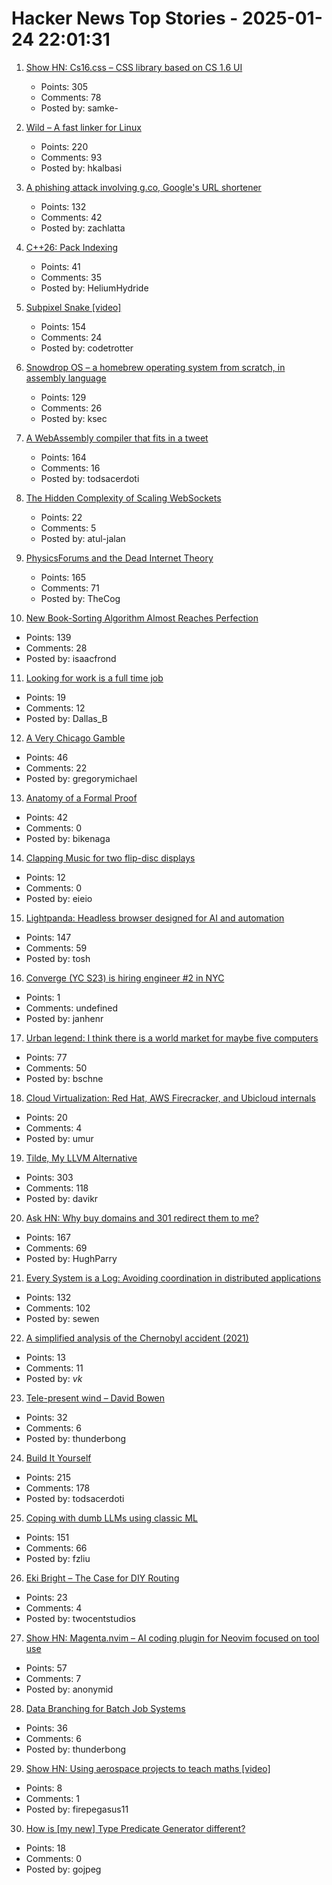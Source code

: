 # Hacker News Top Stories - 2025-01-24 22:01:31

1. [Show HN: Cs16.css – CSS library based on CS 1.6 UI](https://cs16.samke.me)
   - Points: 305
   - Comments: 78
   - Posted by: samke-

2. [Wild – A fast linker for Linux](https://github.com/davidlattimore/wild)
   - Points: 220
   - Comments: 93
   - Posted by: hkalbasi

3. [A phishing attack involving g.co, Google's URL shortener](https://gist.github.com/zachlatta/f86317493654b550c689dc6509973aa4)
   - Points: 132
   - Comments: 42
   - Posted by: zachlatta

4. [C++26: Pack Indexing](https://www.sandordargo.com/blog/2025/01/22/cpp26-pack-indexing)
   - Points: 41
   - Comments: 35
   - Posted by: HeliumHydride

5. [Subpixel Snake [video]](https://www.youtube.com/watch?v=iDwganLjpW0)
   - Points: 154
   - Comments: 24
   - Posted by: codetrotter

6. [Snowdrop OS – a homebrew operating system from scratch, in assembly language](http://sebastianmihai.com/snowdrop/)
   - Points: 129
   - Comments: 26
   - Posted by: ksec

7. [A WebAssembly compiler that fits in a tweet](https://wasmgroundup.com/blog/wasm-compiler-in-a-tweet/)
   - Points: 164
   - Comments: 16
   - Posted by: todsacerdoti

8. [The Hidden Complexity of Scaling WebSockets](https://composehq.com/blog/scaling-websockets-1-23-25)
   - Points: 22
   - Comments: 5
   - Posted by: atul-jalan

9. [PhysicsForums and the Dead Internet Theory](https://hallofdreams.org/posts/physicsforums/)
   - Points: 165
   - Comments: 71
   - Posted by: TheCog

10. [New Book-Sorting Algorithm Almost Reaches Perfection](https://www.quantamagazine.org/new-book-sorting-algorithm-almost-reaches-perfection-20250124/)
   - Points: 139
   - Comments: 28
   - Posted by: isaacfrond

11. [Looking for work is a full time job](https://www.resumevue.com/board)
   - Points: 19
   - Comments: 12
   - Posted by: Dallas_B

12. [A Very Chicago Gamble](https://www.bitsaboutmoney.com/archive/chicago-casino-investment-offering/)
   - Points: 46
   - Comments: 22
   - Posted by: gregorymichael

13. [Anatomy of a Formal Proof](https://www.ams.org/journals/notices/202502/noti3114/noti3114.html)
   - Points: 42
   - Comments: 0
   - Posted by: bikenaga

14. [Clapping Music for two flip-disc displays](https://hannahilea.com/blog/clapping-music-for-flip-disc-displays/)
   - Points: 12
   - Comments: 0
   - Posted by: eieio

15. [Lightpanda: Headless browser designed for AI and automation](https://github.com/lightpanda-io/browser)
   - Points: 147
   - Comments: 59
   - Posted by: tosh

16. [Converge (YC S23) is hiring engineer #2 in NYC](https://jobs.gem.com/converge/am9icG9zdDreA6I3WJ4ZJ1Yx_WHS5zKP)
   - Points: 1
   - Comments: undefined
   - Posted by: janhenr

17. [Urban legend: I think there is a world market for maybe five computers](https://geekhistory.com/content/urban-legend-i-think-there-world-market-maybe-five-computers)
   - Points: 77
   - Comments: 50
   - Posted by: bschne

18. [Cloud Virtualization: Red Hat, AWS Firecracker, and Ubicloud internals](https://www.ubicloud.com/blog/cloud-virtualization-red-hat-aws-firecracker-and-ubicloud-internals)
   - Points: 20
   - Comments: 4
   - Posted by: umur

19. [Tilde, My LLVM Alternative](https://yasserarg.com/tb)
   - Points: 303
   - Comments: 118
   - Posted by: davikr

20. [Ask HN: Why buy domains and 301 redirect them to me?](undefined)
   - Points: 167
   - Comments: 69
   - Posted by: HughParry

21. [Every System is a Log: Avoiding coordination in distributed applications](https://restate.dev/blog/every-system-is-a-log-avoiding-coordination-in-distributed-applications/)
   - Points: 132
   - Comments: 102
   - Posted by: sewen

22. [A simplified analysis of the Chernobyl accident (2021)](https://www.epj-n.org/articles/epjn/full_html/2021/01/epjn200018/epjn200018.html)
   - Points: 13
   - Comments: 11
   - Posted by: _vk_

23. [Tele-present wind – David Bowen](https://www.dwbowen.com/telepresent-wind)
   - Points: 32
   - Comments: 6
   - Posted by: thunderbong

24. [Build It Yourself](https://lucumr.pocoo.org/2025/1/24/build-it-yourself/)
   - Points: 215
   - Comments: 178
   - Posted by: todsacerdoti

25. [Coping with dumb LLMs using classic ML](https://softwaredoug.com/blog/2025/01/21/llm-judge-decision-tree)
   - Points: 151
   - Comments: 66
   - Posted by: fzliu

26. [Eki Bright – The Case for DIY Routing](https://twocentstudios.com/2025/01/24/eki-bright-the-case-for-diy-routing/)
   - Points: 23
   - Comments: 4
   - Posted by: twocentstudios

27. [Show HN: Magenta.nvim – AI coding plugin for Neovim focused on tool use](https://github.com/dlants/magenta.nvim)
   - Points: 57
   - Comments: 7
   - Posted by: anonymid

28. [Data Branching for Batch Job Systems](https://isaacjordan.me/blog/2025/01/data-branching-for-batch-job-systems)
   - Points: 36
   - Comments: 6
   - Posted by: thunderbong

29. [Show HN: Using aerospace projects to teach maths [video]](https://www.youtube.com/watch?v=yJ-ovZGp-D0)
   - Points: 8
   - Comments: 1
   - Posted by: firepegasus11

30. [How is [my new] Type Predicate Generator different?](https://github.com/peter-leonov/type-predicate-generator/blob/main/compare.md)
   - Points: 18
   - Comments: 0
   - Posted by: gojpeg

